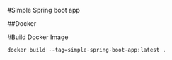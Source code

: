 #Simple Spring boot app

##Docker

#Build Docker Image
```
docker build --tag=simple-spring-boot-app:latest .
```
